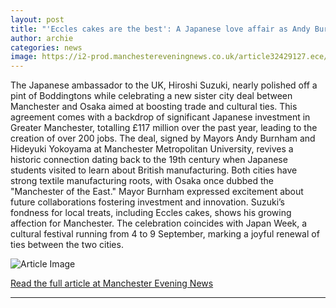 ```yaml
---
layout: post
title: "'Eccles cakes are the best': A Japanese love affair as Andy Burnham signs Osaka 'trade deal' and ambassador (almost) downs pint of Boddies"
author: archie
categories: news
image: https://i2-prod.manchestereveningnews.co.uk/article32429127.ece/ALTERNATES/s1200/0_JSR_MEN_060925jap_01JPG.jpg
---
```

The Japanese ambassador to the UK, Hiroshi Suzuki, nearly polished off a pint of Boddingtons while celebrating a new sister city deal between Manchester and Osaka aimed at boosting trade and cultural ties. This agreement comes with a backdrop of significant Japanese investment in Greater Manchester, totalling £117 million over the past year, leading to the creation of over 200 jobs. The deal, signed by Mayors Andy Burnham and Hideyuki Yokoyama at Manchester Metropolitan University, revives a historic connection dating back to the 19th century when Japanese students visited to learn about British manufacturing. Both cities have strong textile manufacturing roots, with Osaka once dubbed the "Manchester of the East." Mayor Burnham expressed excitement about future collaborations fostering investment and innovation. Suzuki’s fondness for local treats, including Eccles cakes, shows his growing affection for Manchester. The celebration coincides with Japan Week, a cultural festival running from 4 to 9 September, marking a joyful renewal of ties between the two cities.

![Article Image](https://i2-prod.manchestereveningnews.co.uk/article32429127.ece/ALTERNATES/s1200/0_JSR_MEN_060925jap_01JPG.jpg)

[Read the full article at Manchester Evening News](https://www.manchestereveningnews.co.uk/news/greater-manchester-news/eccles-cakes-best-japanese-love-32428776)

---
